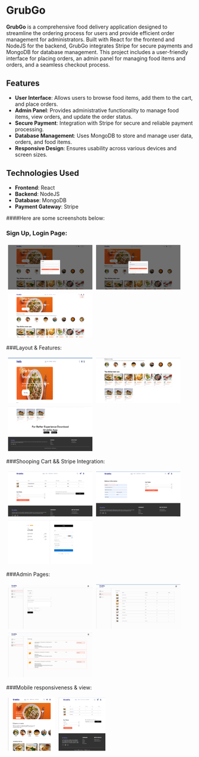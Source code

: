 # GrubGo

**GrubGo** is a comprehensive food delivery application designed to streamline the ordering process for users and provide efficient order management for administrators. Built with React for the frontend and NodeJS for the backend, GrubGo integrates Stripe for secure payments and MongoDB for database management. This project includes a user-friendly interface for placing orders, an admin panel for managing food items and orders, and a seamless checkout process.

## Features

- **User Interface**: Allows users to browse food items, add them to the cart, and place orders.
- **Admin Panel**: Provides administrative functionality to manage food items, view orders, and update the order status.
- **Secure Payment**: Integration with Stripe for secure and reliable payment processing.
- **Database Management**: Uses MongoDB to store and manage user data, orders, and food items.
- **Responsive Design**: Ensures usability across various devices and screen sizes.

## Technologies Used

- **Frontend**: React
- **Backend**: NodeJS
- **Database**: MongoDB
- **Payment Gateway**: Stripe


####Here are some screenshots below:

### Sign Up, Login Page:
<div style="display: flex; flex-wrap: wrap;">
  <img src="https://github.com/nkemkaakah/GrubGo/blob/master/admin/src/assets/srnshots/signup.png" width="45%" style="margin: 5px;"/>
  <img src="https://github.com/nkemkaakah/GrubGo/blob/master/admin/src/assets/srnshots/login.png" width="45%" style="margin: 5px;"/>
  <img src="https://github.com/nkemkaakah/GrubGo/blob/master/admin/src/assets/srnshots/logout.png" width="45%" style="margin: 5px;"/>
</div>


###Layout & Features:
<div style="display: flex; flex-wrap: wrap;">
  <img src="https://github.com/nkemkaakah/GrubGo/blob/master/admin/src/assets/srnshots/hero.png" width="45%" style="margin: 5px;"/>
  <img src="https://github.com/nkemkaakah/GrubGo/blob/master/admin/src/assets/srnshots/menu.png" width="45%" style="margin: 5px;"/>
  <img src="https://github.com/nkemkaakah/GrubGo/blob/master/admin/src/assets/srnshots/contact.png" width="45%" style="margin: 5px;"/>
 
</div>

###Shooping Cart && Stripe Integration:
<div style="display: flex; flex-wrap: wrap;">
  <img src="https://github.com/nkemkaakah/GrubGo/blob/master/admin/src/assets/srnshots/shoppingcart.png" width="45%" style="margin: 5px;"/>
  <img src="https://github.com/nkemkaakah/GrubGo/blob/master/admin/src/assets/srnshots/checkout.png" width="45%" style="margin: 5px;"/>
  <img src="https://github.com/nkemkaakah/GrubGo/blob/master/admin/src/assets/srnshots/stripe.png" width="45%" style="margin: 5px;"/>
  
 
</div>


###Admin Pages:
<div style="display: flex; flex-wrap: wrap;">
  <img src="https://github.com/nkemkaakah/GrubGo/blob/master/admin/src/assets/srnshots/admin.png" width="45%" style="margin: 5px;"/>
  <img src="https://github.com/nkemkaakah/GrubGo/blob/master/admin/src/assets/srnshots/adminlist.png" width="45%" style="margin: 5px;"/>
  <img src="https://github.com/nkemkaakah/GrubGo/blob/master/admin/src/assets/srnshots/adminorders.png" width="45%" style="margin: 5px;"/>
  
  
 
</div>

###Mobile responsiveness & view:
<div style="display: flex; flex-wrap: wrap;">
  <img src="https://github.com/nkemkaakah/GrubGo/blob/master/admin/src/assets/srnshots/mobile.png" width="25%" style="margin: 5px;"/>
  <img src="https://github.com/nkemkaakah/GrubGo/blob/master/admin/src/assets/srnshots/mobilecart.png" width="25%" style="margin: 5px;"/>
 
  
  
 
</div>
